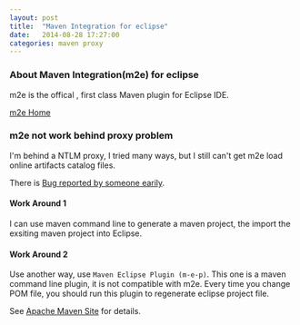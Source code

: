 ```yaml
---
layout: post
title:  "Maven Integration for eclipse"
date:   2014-08-28 17:27:00
categories: maven proxy
---
```


### About Maven Integration(m2e) for eclipse
m2e is the offical , first class Maven plugin for Eclipse IDE.

[m2e Home](http://www.eclipse.org/m2e/)

### m2e not work behind proxy problem

I'm behind a NTLM proxy, I tried many ways, but I still can't get m2e load online artifacts catalog files.

There is [Bug reported by someone earily](https://bugs.eclipse.org/bugs/show_bug.cgi?id=355774).

#### Work Around 1

I can use maven command line to generate a maven project, the import the exsiting maven project into Eclipse.

#### Work Around 2

Use another way, use `Maven Eclipse Plugin (m-e-p)`. This one is a maven command line plugin, it is not compatible with m2e. Every time you change POM file, you should run this plugin to regenerate eclipse project file.

See [Apache Maven Site](http://maven.apache.org/eclipse-plugin.html) for details.